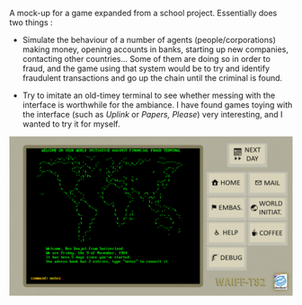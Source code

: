 A mock-up for a game expanded from a school project. Essentially does two things :

- Simulate the behaviour of a number of agents (people/corporations) making money, opening accounts in banks, starting up new companies, contacting other countries... Some of them are doing so in order to fraud, and the game using that system would be to try and identify fraudulent transactions and go up the chain until the criminal is found.

- Try to imitate an old-timey terminal to see whether messing with the interface is worthwhile for the ambiance. I have found games toying with the interface (such as *Uplink* or *Papers, Please*) very interesting, and I wanted to try it for myself.

![Screenshot](screenshot.png)

